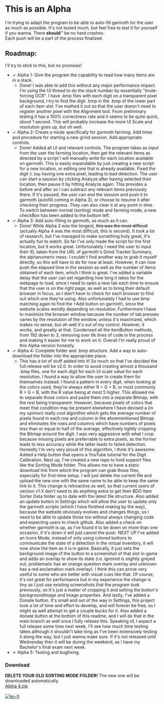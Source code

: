 # This is an Alpha
I'm trying to adapt the program to be able to auto-fill garmoth for the user as much as possible. It's not tested much, but feel free to test it for yourself if you wanna. There **should**™ be no hard crashes.<br />
Each push will be a part of the process finalized.<br />
## Roadmap:
I'll try to stick to this, but no promises!
- ✓ Alpha 1: Give the program the capability to read how many items are in a stack.
  - Done! I was able to add this without any major performance impact. I'm using the UI thread to do the stack number by essentially "brute-forcing OCR". I have .bmp files with each digit on a transparent pixel background, I try to find the digit .bmp in the .bmp of the lower part of each item slot. I've mathed it out so that the user doesn't need to register another pixel with the Alignment tool. From preliminary testing it has a 100% correctness rate and it seems to be quite quick, about 1 second. This will probably increase the more UI Scale and resolution goes up, but oh well.
- ✓ Alpha 2: Create a mode specifically for garmoth farming. Add timer and procedure for starting a new grind session. Add appropriate controls.
  - Done! Added all UI and relevant controls. The program takes as input from the user the farming location, then get the relevant items as directed by a script I will manually write for each location available on garmoth. This is easily expandable by just creating a new script for a new location, or editing one that is already available. Fixed the digit `3.bmp` having one extra pixel, leading to bad detection. The user can start a session by clicking Analyze after having selected their location, then pause it by hitting Analyze again. This provides a before and after so I can subtract any relevant items previously there. If it's paused, the user can end the session and push it to garmoth (autofill coming in Alpha 3), or choose to resume it after checking their progress. They can also clear it at any point in time. To switch between normal (sorting) mode and farming mode, a new checkBox has been added to the bottom left.
- ✓ Alpha 3: Add auto-filling to garmoth, as much as it can.
  - Done! While Alpha 2 was the longest, ~~this was the most difficult~~ (actually Alpha 4 was the most difficult, this is second). It took a lot of research, but I've managed to make something truly great, it's actually fun to watch. So far I've only made the script for the first location, but it works great. Unfortunately I need the user to input their ID, taken from the URL of garmoth's Grind Tracker Summary, the alphanumeric mess. I couldn't find another way to grab it myself directly, so this will have to do for now at least. However, it can now push the elapsed time in the session as well as the number of items obtained of each item, which I think is great. I've added a variable delay that the user can set regarding how long it takes for the webpage to load, since I need to open a new tab each time to ensure that the user is on the right page, as well as to bring their default browser in focus, so I don't have to check for each browser to find out which one they're using. Also unfortunately I had to use bmp matching again to find the +Add button on garmoth, since the website scales weirdly depending on resolution. Furthermore I have to maximize the browser window because the number of tab presses varies by the resolution of the window, unless it's maximized, which makes no sense, but oh well it's out of my control. However, it works, and greatly at that. Condensed all the itemButton methods, from 192 down to 3, removing over 6k lines of code in the process and making it easier for me to work on it. Overall I'm really proud of this Alpha version honestly.
- ✓ Alpha 4: Complete folder and .bmp structure. Add a way to auto-download the folder into the appropriate place.
  - This has *a lot* of stuff added into it! So much so that I've decided the full release will be v2.0. In order to avoid creating almost a thousand .bmp files, one for each digit for each UI scale value for each resolution, I found a way to allow the user to create them for themselves instead. I found a pattern in every digit, when looking at the colors used, they're always either R = G = B, or most commonly R > G = B, with the R value being at most 5 higher. This allowed me to separate those colors and paste them into a separate Bitmap, with the rest being transparent. However, because pixels of colors that meet that condition may be present elsewhere I have devised a (in my opinion) really cool algorithm which gets the average number of pixels found in each row and column in the aforementioned Bitmap and eliminates the rows and columns which have numbers of pixels less than or equal to half of the average, effectively tightly cropping the Bitmap around the digit. I was very aggressive with what I crop because missing pixels are preferrable to extra pixels, as the former leads to less accuracy while the latter leads to failed detection. Honestly I'm very very proud of this algorithm, I think it's awesome. Added a Help button that opens a YouTube tutorial for the Digit Calibration. Next up, I've created a new repo to hold support files like the Sorting Mode folder. This allows me to have a static download link from which the program can grab those files, especially for first-time setup. I will just delete the current file and upload the new one with the same name to be able to keep the same link to it. This change is retroactive as well, so that current users of version v1.X don't need to do anything extra to get their BDO Item Sorter Data folder up to date with the latest file structure. Also added an update button in Settings which will allow the user to update only the garmoth scripts (which I have finished making by the way), because the website obviously evolves and changes things, so I need to be able to update those too without always changing code and expecting users to check github. Also added a check on whether garmoth is up, as I've found it to be down on more than one occasion, if it's down it will just cancel the push. NEXT UP I've added an Icons Mode, instead of only using colored buttons to communicate the state of a detection in the virtual inventory, it will now show the item as it is in game. Basically, it just sets the background image of the button to a screenshot of that slot in-game and adds an overlay to show its state (i.e. ignored is slightly greyed out, problematic has an orange question mark overlay and unknown has a red exclamation mark overlay). I think this can prove very useful to some who are better with visual cues like that. Of course, it's not great for performance but in my experience the change is tiny as I just use existing screenshots that the program took previously, so it's just a matter of cropping it and setting the button's backgroundImage and Image properties. And lastly, I've added a Donate button. It's small and out of the way in Settings, this project took a lot of time and effort to develop, and will forever be free, so I might as well attempt to get a couple bucks for it. Also added a donate button at the bottom of this readme, and I will do that in the main branch as well once I fully release this. Speaking of, I expect a full release some time next week, I'll see how much time testing takes although it shouldn't take long as I've been extensively testing it along the way, but I just wanna make sure. If it's not released until Wednesday then it will be during the weekend, as I have my Bachelor's final exam next week.
- ✗ Alpha 5: Testing and bugfixing.<br />
### Download
**DELETE YOUR OLD SORTING MODE FOLDER!** The new one will be downloaded automatically.<br />
[Alpha 4.zip](https://github.com/ErisLoona/BDO-Item-Sorter/files/12505719/Alpha.4.zip)
<br />
<br />
[![ko-fi](https://ko-fi.com/img/githubbutton_sm.svg)](https://ko-fi.com/N4N0OTIEV)
